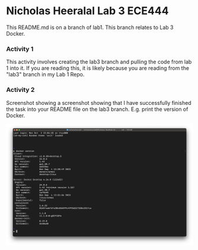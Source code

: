 # Nicholas Heeralal Lab 3 ECE444

This README.md is on a branch of lab1. This branch relates to Lab 3 Docker.

### Activity 1 
This activity involves creating the lab3 branch and pulling the code from lab 1 into it. 
If you are reading this, it is likely because you are reading from the "lab3" branch in my Lab 1 Repo.

### Activity 2

Screenshot showing a screenshot showing that I have successfully finished the task into your README file
on the lab3 branch. E.g. print the version of Docker.

![Screenshot of Activity 2](/Screenshots/Lab3/Activity1_Lab3.png)